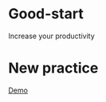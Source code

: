 # Good-start
Increase your productivity

# New practice #

[Demo](https://hades-corp.github.io/Increase-your-productivity/ "Pr.2") 